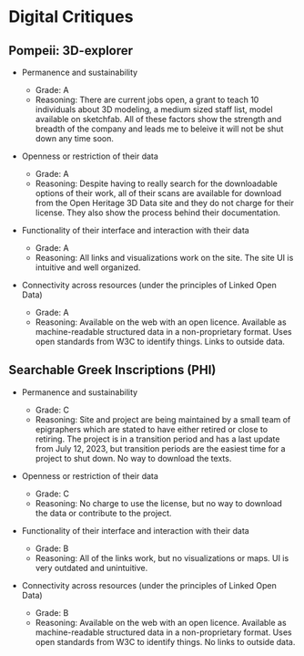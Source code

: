 # Digital Critiques
## Pompeii: 3D-explorer
* Permanence and sustainability
  * Grade: A
  * Reasoning: There are current jobs open, a grant to teach 10 individuals about 3D modeling, a medium sized staff list, model available on sketchfab. All of these factors show the strength and breadth of the company and leads me to beleive it will not be shut down any time soon.

* Openness or restriction of their data
  * Grade: A
  * Reasoning: Despite having to really search for the downloadable options of their work, all of their scans are available for download from the Open Heritage 3D Data site and they do not charge for their license. They also show the process behind their documentation.

* Functionality of their interface and interaction with their data
  * Grade: A
  * Reasoning: All links and visualizations work on the site. The site UI is intuitive and well organized.

* Connectivity across resources (under the principles of Linked Open Data)
  * Grade: A
  * Reasoning: Available on the web with an open licence. Available as machine-readable structured data in a non-proprietary format. Uses open standards from W3C to identify things. Links to outside data.

## Searchable Greek Inscriptions (PHI)
* Permanence and sustainability
  * Grade: C
  * Reasoning: Site and project are being maintained by a small team of epigraphers which are stated to have either retired or close to retiring. The project is in a transition period and has a last update from July 12, 2023, but transition periods are the easiest time for a project to shut down. No way to download the texts.

* Openness or restriction of their data
  * Grade: C
  * Reasoning: No charge to use the license, but no way to download the data or contribute to the project.

* Functionality of their interface and interaction with their data
  * Grade: B
  * Reasoning: All of the links work, but no visualizations or maps. UI is very outdated and unintuitive.

* Connectivity across resources (under the principles of Linked Open Data)
  * Grade: B
  * Reasoning: Available on the web with an open licence. Available as machine-readable structured data in a non-proprietary format. Uses open standards from W3C to identify things. No links to outside data.
